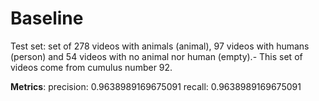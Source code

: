 # Baseline

Test set: set of 278 videos with animals (animal), 97 videos with humans (person) and 54 videos with no animal nor human (empty).- This set of videos come from cumulus number 92. 

**Metrics**:
precision: 0.9638989169675091 
recall: 0.9638989169675091
